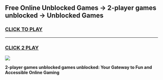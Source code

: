 
## Free Online Unblocked Games → 2-player games unblocked → Unblocked Games
<h3>
<a href="https://premium.freeplayer.one?title=2-player_games_unblocked&ref=21F">CLICK TO PLAY</a></h3>
<hr>

<h3>
<a href="https://premium.freeplayer.one?title=2-player_games_unblocked&ref=21F">CLICK 2 PLAY</a>
  
</h3>

<a href="https://premium.freeplayer.one?title=2-player_games_unblocked&ref=21F/"><img src="https://clearcache.store/games.png"></a>


**2-player games unblocked games unblocked: Your Gateway to Fun and Accessible Online Gaming**

